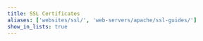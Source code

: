 ```yaml
---
title: SSL Certificates
aliases: ['websites/ssl/', 'web-servers/apache/ssl-guides/']
show_in_lists: true
---
```


